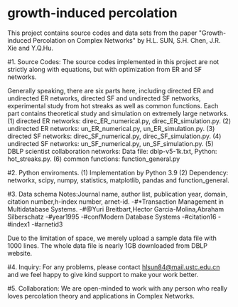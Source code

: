 # growth-induced percolation
This project contains source codes and data sets from the paper "Growth-induced Percolation on Complex Networks" by H.L. SUN, S.H. Chen, J.R. Xie and Y.Q.Hu.

#1. Source Codes:
The source codes implemented in this project are not strictly along with equations, but with optimization from ER and SF networks.

Generally speaking, there are six parts here, including directed ER and undirected ER networks, directed SF and undirected SF networks,  experimental study from hot streaks as well as common functions.
Each part contains theoretical study and simulation on extremely large networks.
(1) directed ER networks: direc_ER_numerical.py, direc_ER_simulation.py.
(2) undirected ER networks: un_ER_numerical.py, un_ER_simulation.py.
(3) directed SF networks: direc_SF_numerical.py, direc_SF_simulation.py.
(4) undirected SF networks: un_SF_numerical.py, un_SF_simulation.py.
(5) DBLP scientist collaboration networks: Data file: dblp-v5-1k.txt, Python: hot_streaks.py.
(6) common functions: function_general.py

#2. Python enviroments.
(1) Implementation by Python 3.9 
(2) Dependency: networkx, scipy, numpy, statistics, matplotlib, pandas and function_general.

#3. Data schema
Notes:Journal name, author list, publication year, domain, citation number,h-index number, arnet-id.
-#*Transaction Management in Multidatabase Systems.
-#@Yuri Breitbart,Hector Garcia-Molina,Abraham Silberschatz
-#year1995
-#confModern Database Systems
-#citation16
-#index1
-#arnetid3

Due to the limitation of space, we merely upload a sample data file with 1000 lines. The whole data file is nearly 1GB downloaded from DBLP website.

#4. Inquiry:
For any problems, please contact hlsun84@mail.ustc.edu.cn and we feel happy to give kind support to make your work better.

#5.  Collaboration:
We are open-minded to work with any person who really loves percolation theory and applications in Complex Networks.


